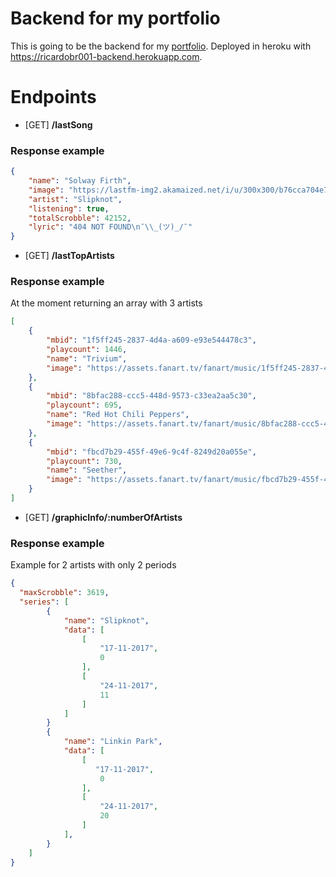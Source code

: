 # Backend for my portfolio

This is going to be the backend for my [portfolio](https://ricardobr001.github.io/).
Deployed in heroku with https://ricardobr001-backend.herokuapp.com.

# Endpoints

- [GET] **/lastSong**
### Response example
```JSON
{
    "name": "Solway Firth",
    "image": "https://lastfm-img2.akamaized.net/i/u/300x300/b76cca704e783fef98693f5c553ec776.jpg",
    "artist": "Slipknot",
    "listening": true,
    "totalScrobble": 42152,
    "lyric": "404 NOT FOUND\n¯\\_(ツ)_/¯"
}
```

- [GET] **/lastTopArtists**
### Response example

At the moment returning an array with 3 artists
```JSON
[
    {
        "mbid": "1f5ff245-2837-4d4a-a609-e93e544478c3",
        "playcount": 1446,
        "name": "Trivium",
        "image": "https://assets.fanart.tv/fanart/music/1f5ff245-2837-4d4a-a609-e93e544478c3/artistbackground/trivium-5bc3cf94d8ff9.jpg"
    },
    {
        "mbid": "8bfac288-ccc5-448d-9573-c33ea2aa5c30",
        "playcount": 695,
        "name": "Red Hot Chili Peppers",
        "image": "https://assets.fanart.tv/fanart/music/8bfac288-ccc5-448d-9573-c33ea2aa5c30/artistbackground/red-hot-chili-peppers-4f82dd2ec115f.jpg"
    },
    {
        "mbid": "fbcd7b29-455f-49e6-9c4f-8249d20a055e",
        "playcount": 730,
        "name": "Seether",
        "image": "https://assets.fanart.tv/fanart/music/fbcd7b29-455f-49e6-9c4f-8249d20a055e/artistbackground/seether-4dd46e4655414.jpg"
    }
]
```

- [GET] **/graphicInfo/:numberOfArtists**
### Response example

Example for 2 artists with only 2 periods
```JSON
{
  "maxScrobble": 3619,
  "series": [
        {
            "name": "Slipknot",
            "data": [
                [
                    "17-11-2017",
                    0
                ],
                [
                    "24-11-2017",
                    11
                ]
            ]
        }
        {
            "name": "Linkin Park",
            "data": [
                [
                   "17-11-2017",
                    0
                ],
                [
                    "24-11-2017",
                    20
                ]
            ],
        }
    ]
}
```
